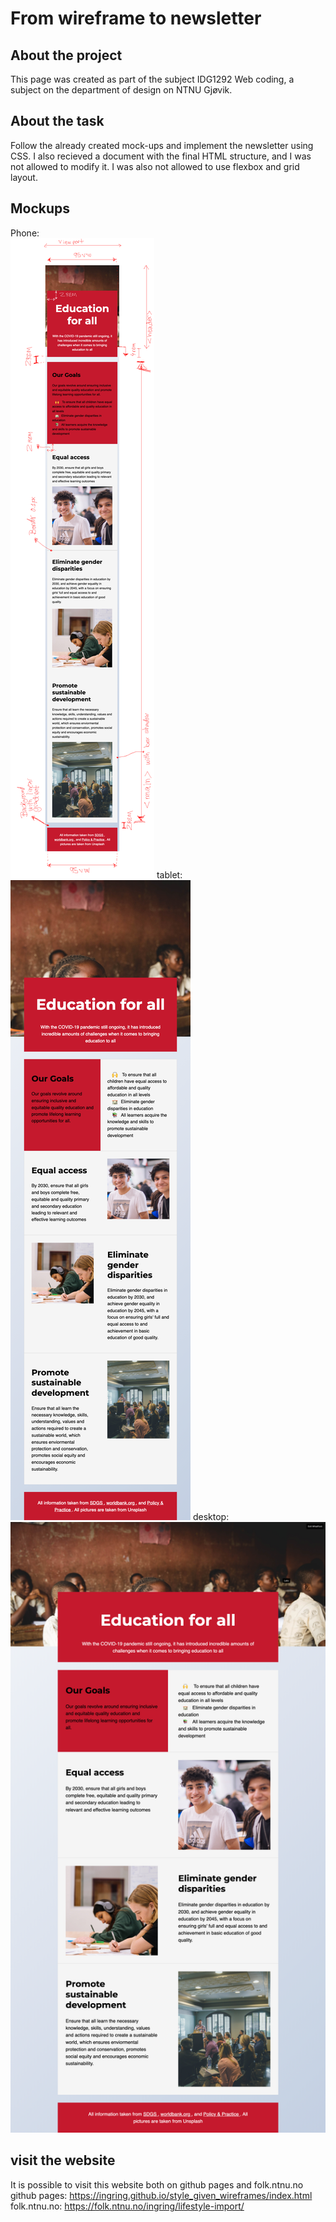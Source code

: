# From wireframe to newsletter

## About the project
This page was created as part of the subject IDG1292 Web coding, a subject on the department of design on NTNU Gjøvik. 

## About the task
Follow the already created mock-ups and implement the newsletter using CSS. I also recieved a document with the final HTML structure, and 
I was not allowed to modify it. I was also not allowed to use flexbox and grid layout. 

## Mockups
Phone:\
![alt mockups phone](mockups/phone-lt600-notes.png)
tablet:\
![alt mockups tablet](mockups/tablet-gt600lt960.png)
desktop:\
![alt mockups desktop](mockups/desktop-gt960.png)

## visit the website
It is possible to visit this website both on github pages and folk.ntnu.no
github pages: https://ingring.github.io/style_given_wireframes/index.html
folk.ntnu.no: https://folk.ntnu.no/ingring/lifestyle-import/

